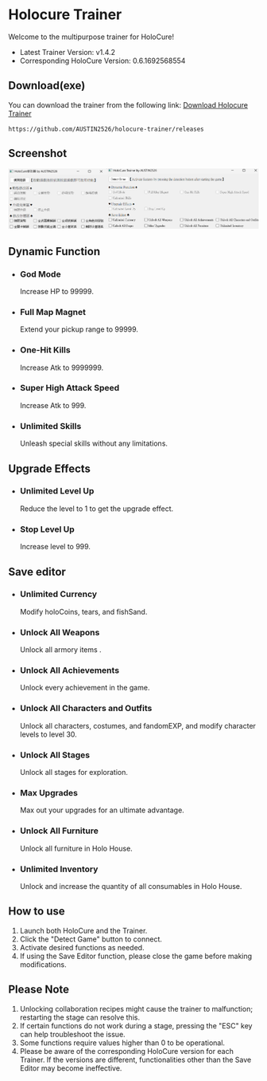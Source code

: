 # Holocure Trainer  
Welcome to the multipurpose trainer for HoloCure!
* Latest Trainer Version: v1.4.2
* Corresponding HoloCure Version: 0.6.1692568554

## Download(exe)  
You can download the trainer from the following link:
[Download Holocure Trainer](https://github.com/AUSTIN2526/holocure-trainer/releases)
```
https://github.com/AUSTIN2526/holocure-trainer/releases
```


## Screenshot  
![Image text](https://github.com/AUSTIN2526/holocure-trainer/blob/main/screen.png) 

## Dynamic Function
* ### God Mode
  Increase HP to 99999.
  
* ### Full Map Magnet
  Extend your pickup range to 99999.
  
* ### One-Hit Kills  
  Increase Atk to 9999999.
  
* ### Super High Attack Speed   
  Increase Atk to 999.
  
* ### Unlimited Skills
  Unleash special skills without any limitations.

  
## Upgrade Effects
* ### Unlimited Level Up   
  Reduce the level to 1 to get the upgrade effect.
   
* ### Stop Level Up  
  Increase level to 999.
  
## Save editor
* ### Unlimited Currency
  Modify holoCoins, tears, and fishSand.
  
* ### Unlock All Weapons
  Unlock all armory items .

* ### Unlock All Achievements
  Unlock every achievement in the game.

* ### Unlock All Characters and Outfits
  Unlock all characters, costumes, and fandomEXP, and modify character levels to level 30.
  
* ### Unlock All Stages
  Unlock all stages for exploration.
   
* ### Max Upgrades
  Max out your upgrades for an ultimate advantage.
    
* ### Unlock All Furniture
  Unlock all furniture in Holo House.
  
* ### Unlimited Inventory
  Unlock and increase the quantity of all consumables in Holo House.
  
  
## How to use  
1. Launch both HoloCure and the Trainer.
2. Click the "Detect Game" button to connect.
3. Activate desired functions as needed.
4. If using the Save Editor function, please close the game before making modifications.

## Please Note
1. Unlocking collaboration recipes might cause the trainer to malfunction; restarting the stage can resolve this.
2. If certain functions do not work during a stage, pressing the "ESC" key can help troubleshoot the issue.
3. Some functions require values higher than 0 to be operational.
4. Please be aware of the corresponding HoloCure version for each Trainer. If the versions are different, functionalities other than the Save Editor may become ineffective.
